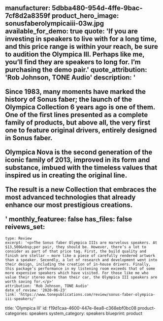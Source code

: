 manufacturer: 5dbba480-954d-4ffe-9bac-7cf8d2a8359f
product_hero_image: sonusfaberolympicaiii-03w.jpg
available_for_demo: true
quote: 'If you are investing in speakers to live with for a long time, and this price range is within your reach, be sure to audition the Olympica III. Perhaps like me, you’ll find they are speakers to long for. I’m purchasing the demo pair.'
quote_attribution: 'Rob Johnson, TONE Audio'
description: '<p>Since 1983, many moments have marked the history of Sonus faber; the launch of the Olympica Collection 6 years ago is one of them. One of the first lines presented as a complete family of products, but above all, the very first one to feature original drivers, entirely designed in Sonus faber.</p><p>Olympica Nova is the second generation of the iconic family of 2013, improved in its form and substance, imbued with the timeless values that inspired us in creating the original line.</p><p>The result is a new Collection that embraces the most advanced technologies that already enhance our most prestigious creations.&nbsp;&nbsp;</p>'
monthly_featuree: false
has_files: false
reivews_set:
  -
    type: Review
    excerpt: '<p>The Sonus faber Olympica IIIs are marvelous speakers. At $13,500&nbsp;per pair, they should be. However, there’s a lot to consider as part of that price tag. First, the build quality and finish are stellar – more like a piece of carefully rendered artwork than a speaker. Secondly, a lot of research and development went into their design, including the creation of in-house drivers. Finally, this package’s performance in my listening room exceeds that of some more expensive speakers which have visited. For those like me who value their stereo more than their car, the Olympica III speakers are worth saving for.</p>'
    attribution: 'Rob Johnson, TONE Audio'
    date_of_review: '2020-06-23'
    link: 'https://www.tonepublications.com/review/sonus-faber-olympica-iii-speakers/'
title: 'Olympica III'
id: f19d1caa-4600-447e-8ea8-c368ebf0bc08
product-categories: speakers
system_category: speakers
blueprint: product
